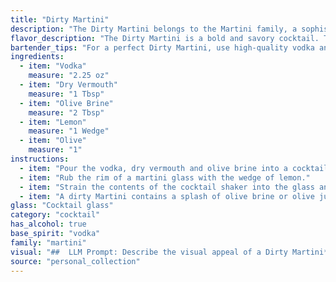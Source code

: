 ```yaml
---
title: "Dirty Martini"
description: "The Dirty Martini belongs to the Martini family, a sophisticated and iconic cocktail group.  Originating in the late 19th century, the Dirty Martini adds a salty, briny edge to the classic Martini with olive brine, a twist that gained popularity in the mid-20th century. "
flavor_description: "The Dirty Martini is a bold and savory cocktail. The vodka provides a smooth, clean base, while the dry vermouth adds a subtle, herbal dryness. The olive brine introduces a briny, salty character, enhancing the overall savory profile. A touch of lemon brightens the cocktail, creating a delightful balance between salty, savory, and citrusy notes. The olive garnish adds a final touch of salty and briny flavor. "
bartender_tips: "For a perfect Dirty Martini, use high-quality vodka and dry vermouth.  The key is the olive brine – a little goes a long way. Start with a dash and adjust to taste, ensuring it's just dirty enough.  Garnish with a lemon twist and a plump olive – the colder the better.  Chill everything beforehand for a crisp, satisfying drink. "
ingredients:
  - item: "Vodka"
    measure: "2.25 oz"
  - item: "Dry Vermouth"
    measure: "1 Tbsp"
  - item: "Olive Brine"
    measure: "2 Tbsp"
  - item: "Lemon"
    measure: "1 Wedge"
  - item: "Olive"
    measure: "1"
instructions:
  - item: "Pour the vodka, dry vermouth and olive brine into a cocktail shaker with a handful of ice and shake well."
  - item: "Rub the rim of a martini glass with the wedge of lemon."
  - item: "Strain the contents of the cocktail shaker into the glass and add the olive."
  - item: "A dirty Martini contains a splash of olive brine or olive juice and is typically garnished with an olive."
glass: "Cocktail glass"
category: "cocktail"
has_alcohol: true
base_spirit: "vodka"
family: "martini"
visual: "##  LLM Prompt: Describe the visual appeal of a Dirty Martini**Imagine a classic martini glass, chilled and sweating with condensation. Inside, a vibrant, almost ethereal, clear liquid swirls, its surface shimmering with a delicate layer of olive brine. Tiny, translucent ice cubes clink together softly as the glass is tilted.  A plump, green olive, glistening with brine, rests languidly on the rim, its plumpness contrasting with the sleekness of the glass.  A sliver of lemon peel, twisted into a graceful spiral, adds a touch of citrusy color and aromatic complexity. **In a few sentences, describe the visual appeal of this Dirty Martini. Focus on the interplay of textures, colors, and shapes to capture its essence.** "
source: "personal_collection"
---
```


